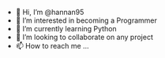 - 👋 Hi, I’m @hannan95
- 👀 I’m interested in becoming a Programmer
- 🌱 I’m currently learning Python
- 💞️ I’m looking to collaborate on any project
- 📫 How to reach me ...

<!---
hannan95/hannan95 is a ✨ special ✨ repository because its `README.md` (this file) appears on your GitHub profile.
You can click the Preview link to take a look at your changes.
--->
